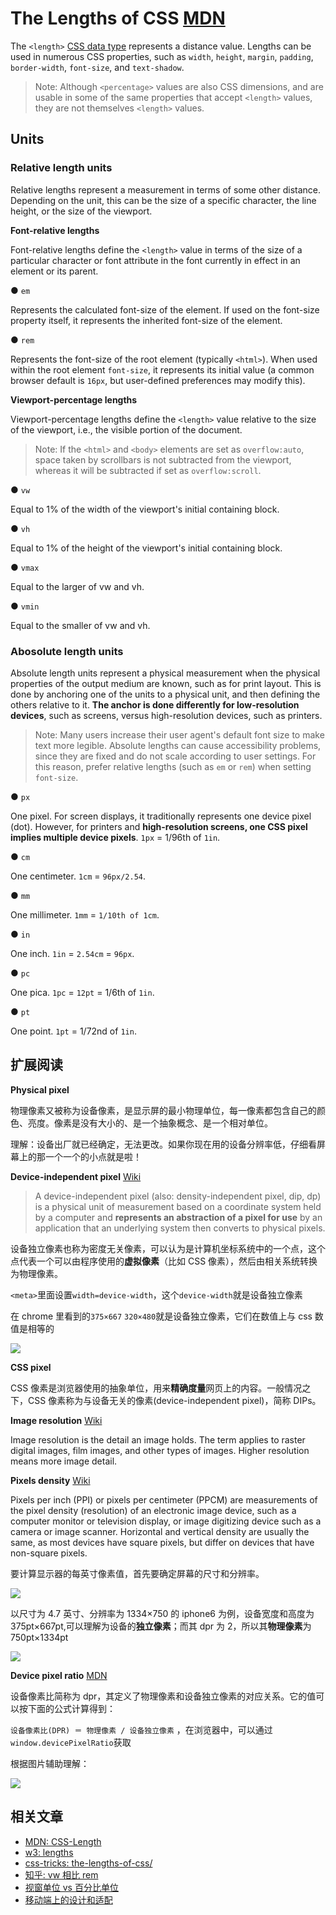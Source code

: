 # The Lengths of CSS [MDN](https://developer.mozilla.org/en-US/docs/Web/CSS/length)

The `<length>` [CSS data type](https://developer.mozilla.org/en-US/docs/Web/CSS/CSS_Types) represents a distance value. Lengths can be used in numerous CSS properties, such as `width`, `height`, `margin`, `padding`, `border-width`, `font-size`, and `text-shadow`.

> Note: Although `<percentage>` values are also CSS dimensions, and are usable in some of the same properties that accept `<length>` values, they are not themselves `<length>` values.

## Units

### Relative length units

Relative lengths represent a measurement in terms of some other distance. Depending on the unit, this can be the size of a specific character, the line height, or the size of the viewport.

**Font-relative lengths**

Font-relative lengths define the `<length>` value in terms of the size of a particular character or font attribute in the font currently in effect in an element or its parent.

● `em`

Represents the calculated font-size of the element. If used on the font-size property itself, it represents the inherited font-size of the element.

● `rem`

Represents the font-size of the root element (typically `<html>`). When used within the root element `font-size`, it represents its initial value (a common browser default is `16px`, but user-defined preferences may modify this).

**Viewport-percentage lengths**

Viewport-percentage lengths define the `<length>` value relative to the size of the viewport, i.e., the visible portion of the document.

> Note: If the `<html>` and `<body>` elements are set as `overflow:auto`, space taken by scrollbars is not subtracted from the viewport, whereas it will be subtracted if set as `overflow:scroll`.

● `vw`

Equal to 1% of the width of the viewport's initial containing block.

● `vh`

Equal to 1% of the height of the viewport's initial containing block.

● `vmax`

Equal to the larger of vw and vh.

● `vmin`

Equal to the smaller of vw and vh.

### Abosolute length units

Absolute length units represent a physical measurement when the physical properties of the output medium are known, such as for print layout. This is done by anchoring one of the units to a physical unit, and then defining the others relative to it. **The anchor is done differently for low-resolution devices**, such as screens, versus high-resolution devices, such as printers.

> Note: Many users increase their user agent's default font size to make text more legible. Absolute lengths can cause accessibility problems, since they are fixed and do not scale according to user settings. For this reason, prefer relative lengths (such as `em` or `rem`) when setting `font-size`.

● `px`

One pixel. For screen displays, it traditionally represents one device pixel (dot). However, for printers and **high-resolution screens, one CSS pixel implies multiple device pixels**. `1px` = 1/96th of `1in`.

● `cm`

One centimeter. `1cm` = `96px/2.54`.

● `mm`

One millimeter. `1mm` = `1/10th of 1cm`.

● `in`

One inch. `1in` = `2.54cm` = `96px`.

● `pc`

One pica. `1pc` = `12pt` = 1/6th of `1in`.

● `pt`

One point. `1pt` = 1/72nd of `1in`.

## 扩展阅读

**Physical pixel**

物理像素又被称为设备像素，是显示屏的最小物理单位，每一像素都包含自己的颜色、亮度。像素是没有大小的、是一个抽象概念、是一个相对单位。

理解：设备出厂就已经确定，无法更改。如果你现在用的设备分辨率低，仔细看屏幕上的那一个一个的小点就是啦！

**Device-independent pixel** [Wiki](https://en.wikipedia.org/wiki/Device-independent_pixel)

> A device-independent pixel (also: density-independent pixel, dip, dp) is a physical unit of measurement based on a coordinate system held by a computer and **represents an abstraction of a pixel for use** by an application that an underlying system then converts to physical pixels.

设备独立像素也称为密度无关像素，可以认为是计算机坐标系统中的一个点，这个点代表一个可以由程序使用的**虚拟像素**（比如 CSS 像素），然后由相关系统转换为物理像素。

`<meta>`里面设置`width=device-width`，这个`device-width`就是设备独立像素

在 chrome 里看到的`375×667` `320×480`就是设备独立像素，它们在数值上与 css 数值是相等的

![](https://pic4.zhimg.com/80/eed8c1dcad203b9c54099d873636109b_hd.png)

**CSS pixel**

CSS 像素是浏览器使用的抽象单位，用来**精确度量**网页上的内容。一般情况之下，CSS 像素称为与设备无关的像素(device-independent pixel)，简称 DIPs。

**Image resolution** [Wiki](https://en.wikipedia.org/wiki/Image_resolution)

Image resolution is the detail an image holds. The term applies to raster digital images, film images, and other types of images. Higher resolution means more image detail.

**Pixels density** [Wiki](https://en.wikipedia.org/wiki/Pixel_density)

Pixels per inch (PPI) or pixels per centimeter (PPCM) are measurements of the pixel density (resolution) of an electronic image device, such as a computer monitor or television display, or image digitizing device such as a camera or image scanner. Horizontal and vertical density are usually the same, as most devices have square pixels, but differ on devices that have non-square pixels.

要计算显示器的每英寸像素值，首先要确定屏幕的尺寸和分辨率。

![](https://pic4.zhimg.com/80/bcf5c9ad6eaf0fb8758ae2742914066f_hd.png)

以尺寸为 4.7 英寸、分辨率为 1334×750 的 iphone6 为例，设备宽度和高度为 375pt×667pt,可以理解为设备的**独立像素**；而其 dpr 为 2，所以其**物理像素**为 750pt×1334pt

![](https://pic3.zhimg.com/80/a3e94e3e67bfed3c5b6fea8e3218b39a_hd.png)

**Device pixel ratio** [MDN](https://developer.mozilla.org/en-US/docs/Web/API/Window/devicePixelRatio)

设备像素比简称为 dpr，其定义了物理像素和设备独立像素的对应关系。它的值可以按下面的公式计算得到：

`设备像素比(DPR) ＝ 物理像素 / 设备独立像素` ，在浏览器中，可以通过`window.devicePixelRatio`获取

根据图片辅助理解：

![](http://www.w3cplus.com/sites/default/files/blogs/201212/retina-web-3.jpg)

## 相关文章

- [MDN: CSS-Length](https://developer.mozilla.org/en-US/docs/Web/CSS/length)
- [w3: lengths](https://www.w3.org/TR/css3-values/#lengths)
- [css-tricks: the-lengths-of-css/](https://css-tricks.com/the-lengths-of-css/)
- [知乎: vw 相比 rem](https://www.zhihu.com/question/37179916/answer/469650853)
- [视窗单位 vs 百分比单位](https://www.w3cplus.com/css/viewport-vs-percentage-units.html)
- [移动端上的设计和适配](https://www.w3cplus.com/mobile/mobile-design-and-adapter.html)
